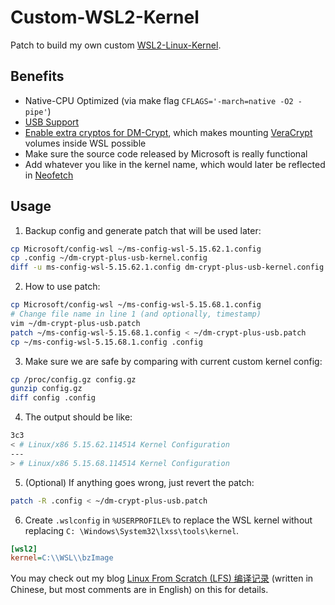 # Custom-WSL2-Kernel
Patch to build my own custom [WSL2-Linux-Kernel](https://github.com/microsoft/WSL2-Linux-Kernel).

## Benefits

- Native-CPU Optimized (via make flag `CFLAGS='-march=native -O2 -pipe'`)
- [USB Support](https://dowww.spencerwoo.com/4-advanced/4-4-usb.html)
- [Enable extra cryptos for DM-Crypt](https://gist.github.com/d4v3y0rk/e19d346ec9836b4811d4fecc1e1d5d64?permalink_comment_id=4314492#gistcomment-4314492), which makes mounting [VeraCrypt](https://veracrypt.fr/en/Home.html) volumes inside WSL possible
- Make sure the source code released by Microsoft is really functional
- Add whatever you like in the kernel name, which would later be reflected in [Neofetch](https://github.com/dylanaraps/neofetch)

## Usage

1. Backup config and generate patch that will be used later:

```sh
cp Microsoft/config-wsl ~/ms-config-wsl-5.15.62.1.config
cp .config ~/dm-crypt-plus-usb-kernel.config
diff -u ms-config-wsl-5.15.62.1.config dm-crypt-plus-usb-kernel.config > ~/dm-crypt-plus-usb.patch
```

2. How to use patch:

```sh
cp Microsoft/config-wsl ~/ms-config-wsl-5.15.68.1.config
# Change file name in line 1 (and optionally, timestamp)
vim ~/dm-crypt-plus-usb.patch
patch ~/ms-config-wsl-5.15.68.1.config < ~/dm-crypt-plus-usb.patch
cp ~/ms-config-wsl-5.15.68.1.config .config
```

3. Make sure we are safe by comparing with current custom kernel config:

```sh
cp /proc/config.gz config.gz
gunzip config.gz
diff config .config
```

4. The output should be like:

```sh
3c3
< # Linux/x86 5.15.62.114514 Kernel Configuration
---
> # Linux/x86 5.15.68.114514 Kernel Configuration
```

5. (Optional) If anything goes wrong, just revert the patch:

```sh
patch -R .config < ~/dm-crypt-plus-usb.patch
```

6. Create `.wslconfig` in `%USERPROFILE%` to replace the WSL kernel without replacing `C: \Windows\System32\lxss\tools\kernel`.

```ini
[wsl2]
kernel=C:\\WSL\\bzImage
```

You may check out my blog 
[Linux From Scratch (LFS) 编译记录](https://blog.vinfall.com/posts/2022/09/lfs/)
(written in Chinese, but most comments are in English) on this for details.
